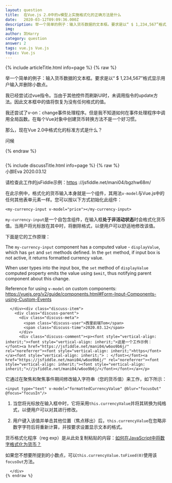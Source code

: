 ```yaml
---
layout: question
title:  在Vue.js 2.0中的v模型上实施格式化的正确方法是什么
date:   2020-03-12T09:09:36.000Z
description: 举一个简单的例子：输入货币数据的文本框。要求是以“ $ 1,234,567”格式显示用户输入并删除小数点。我已经尝试过vue指令。当由于其他控件而刷新...
img: 
author: 凯Harry
category: question
answer: 2
tags: vue.js Vue.js
topic: Vue.js
---
```

<div class="article-root">
  <div class="article">
    {% include articleTitle.html info=page %}
    {% raw %}
    <div class="article-content"><p><font style="vertical-align: inherit;"><font style="vertical-align: inherit;">举一个简单的例子：输入货币数据的文本框。</font><font style="vertical-align: inherit;">要求是以“ $ 1,234,567”格式显示用户输入并删除小数点。</font></font></p>

<p><font style="vertical-align: inherit;"><font style="vertical-align: inherit;">我已经尝试过vue指令。</font><font style="vertical-align: inherit;">当由于其他控件而刷新UI时，未调用指令的update方法。</font><font style="vertical-align: inherit;">因此文本框中的值将恢复为没有任何格式的值。</font></font></p>

<p><font style="vertical-align: inherit;"><font style="vertical-align: inherit;">我还尝试了v-on：change事件处理程序。</font><font style="vertical-align: inherit;">但是我不知道如何在事件处理程序中调用全局函数。</font><font style="vertical-align: inherit;">在每个Vue对象中创建货币转换方法不是一个好习惯。</font></font></p>

<p><font style="vertical-align: inherit;"><font style="vertical-align: inherit;">那么，现在Vue 2.0中格式化的标准方式是什么？</font></font></p>

<p><font style="vertical-align: inherit;"><font style="vertical-align: inherit;">问候</font></font></p></div>
    {% endraw %}
  </div>
  <p style="height: 0;width:0;overflow: hidden;"> 第1186篇《在Vue.js 2.0中的v模型上实施格式化的正确方法是什么》来自Winter(https://github.com/aiyld/aiyld.github.io)的站点</p>
  <div class="discuss-wrapper">
    {% include discussTitle.html info=page %}
    {% raw %}
    <div class="discuss-item">
        <div class="discuss-parent">
          <div class="discuss-meta">
            <span class="discuss-user">小胖Eva</span>
            <span class="discuss-time">2020.03.12</span>
          </div>
          <div class="discuss-comment"><p><font style="vertical-align: inherit;"><font style="vertical-align: inherit;">请检查此工作的jsFiddle示例：</font><a href="https://jsfiddle.net/mani04/bgzhw68m/" rel="noreferrer"><font style="vertical-align: inherit;">https</font></a><font style="vertical-align: inherit;"> ://jsfiddle.net/mani04/bgzhw68m/</font></font><a href="https://jsfiddle.net/mani04/bgzhw68m/" rel="noreferrer"><font style="vertical-align: inherit;"></font></a></p>

<p><font style="vertical-align: inherit;"><font style="vertical-align: inherit;">在此示例中，格式化的货币输入本身就是一个组件，其用法</font></font><code>v-model</code><font style="vertical-align: inherit;"><font style="vertical-align: inherit;">与Vue.js中的任何其他表单元素一样。</font><font style="vertical-align: inherit;">您可以按以下方式初始化此组件：</font></font></p>

<pre class="lang-html prettyprint-override"><code>&lt;my-currency-input v-model="price"&gt;&lt;/my-currency-input&gt;
</code></pre>

<p><code>my-currency-input</code><font style="vertical-align: inherit;"><font style="vertical-align: inherit;">是一个自包含组件，在输入框</font></font><strong><font style="vertical-align: inherit;"><font style="vertical-align: inherit;">处于非活动状态</font></font></strong><font style="vertical-align: inherit;"><font style="vertical-align: inherit;">时会格式化货币值</font><font style="vertical-align: inherit;">。</font><font style="vertical-align: inherit;">当用户将光标放在其中时，将删除格式，以便用户可以舒适地修改该值。</font></font></p>

<p><font style="vertical-align: inherit;"><font style="vertical-align: inherit;">下面是它的工作原理：</font></font></p>

<p>The <code>my-currency-input</code> component has a computed value - <code>displayValue</code>, which has <code>get</code> and <code>set</code> methods defined. In the <code>get</code> method, if input box is not active, it returns formatted currency value.</p>

<p>When user types into the input box, the <code>set</code> method of <code>displayValue</code> computed property emits the value using <code>$emit</code>, thus notifying parent component about this change.</p>

<p>Reference for using <code>v-model</code> on custom components: <a href="https://vuejs.org/v2/guide/components.html#Form-Input-Components-using-Custom-Events" rel="noreferrer">https://vuejs.org/v2/guide/components.html#Form-Input-Components-using-Custom-Events</a></p></div>
        </div>
        
      </div><div class="discuss-item">
        <div class="discuss-parent">
          <div class="discuss-meta">
            <span class="discuss-user">西里前端Tom</span>
            <span class="discuss-time">2020.03.12</span>
          </div>
          <div class="discuss-comment"><p><font style="vertical-align: inherit;"><font style="vertical-align: inherit;">这是一个工作示例：</font><a href="https://jsfiddle.net/mani04/w6oo9b6j/" rel="noreferrer"><font style="vertical-align: inherit;">https</font></a><font style="vertical-align: inherit;"> : </font></font><a href="https://jsfiddle.net/mani04/w6oo9b6j/" rel="noreferrer"><font style="vertical-align: inherit;"><font style="vertical-align: inherit;">//jsfiddle.net/mani04/w6oo9b6j/</font></font></a></p>

<p><font style="vertical-align: inherit;"><font style="vertical-align: inherit;">它通过在聚焦和聚焦事件期间修改输入字符串（您的货币值）来工作，如下所示：</font></font></p>

<pre class="lang-html prettyprint-override"><code>&lt;input type="text" v-model="formattedCurrencyValue" @blur="focusOut" @focus="focusIn"/&gt;
</code></pre>

<ol>
<li><p><font style="vertical-align: inherit;"><font style="vertical-align: inherit;">当您将光标放在输入框中时，它将采用</font></font><code>this.currencyValue</code><font style="vertical-align: inherit;"><font style="vertical-align: inherit;">并将其转换为纯格式，以便用户可以对其进行修改。</font></font></p></li>
<li><p><font style="vertical-align: inherit;"><font style="vertical-align: inherit;">用户键入该值并单击其他位置（焦点移出）后，</font></font><code>this.currencyValue</code><font style="vertical-align: inherit;"><font style="vertical-align: inherit;">在忽略非数字字符后将重新计算，并按要求设置显示文本的格式。</font></font></p></li>
</ol>

<p><font style="vertical-align: inherit;"><font style="vertical-align: inherit;">货币格式化程序（reg exp）是从此处复制粘贴的内容：</font></font><a href="https://stackoverflow.com/questions/149055/how-can-i-format-numbers-as-money-in-javascript"><font style="vertical-align: inherit;"><font style="vertical-align: inherit;">如何在JavaScript中将数字格式化为货币？</font></font></a></p>

<p><font style="vertical-align: inherit;"><font style="vertical-align: inherit;">如果您不想要所提到的小数点，可以</font></font><code>this.currencyValue.toFixed(0)</code><font style="vertical-align: inherit;"><font style="vertical-align: inherit;">使用该</font></font><code>focusOut</code><font style="vertical-align: inherit;"><font style="vertical-align: inherit;">方法。</font></font></p></div>
        </div>
        
      </div>
    {% endraw %}
  </div>
<div>
